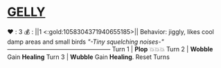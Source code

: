 # [__**GELLY**__](<https://www.youtube.com/watch?v=lN9JsxrI4v8>)
❤️ : 3
💰 : ||1 <:gold:1058304371940655185>||
Behavior: jiggly, likes cool damp areas and small birds
*"-Tiny squelching noises-"*
—————————————————
Turn 1  | **Plop** 💥💥💥
Turn 2 | **Wobble** Gain __Healing__
Turn 3 | **Wubble** Gain __Healing__. Reset Turns
